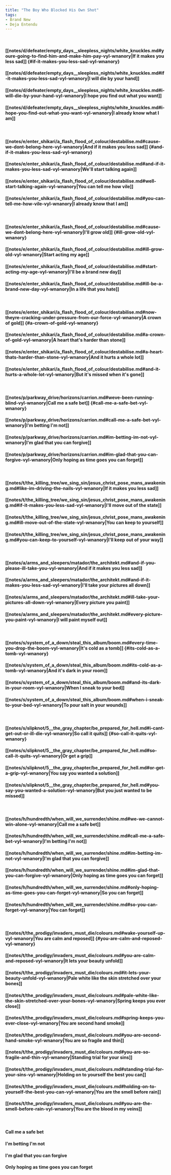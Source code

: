 ```yaml
---
title: "The Boy Who Blocked His Own Shot"
tags:
- Brand New
- Deja Entendu
---
```

&nbsp;
#### [[notes/d/defeater/empty_days__sleepless_nights/white_knuckles.md#youre-going-to-find-him-and-make-him-pay-vyl-wnanory|If it makes you less sad]] {#if-it-makes-you-less-sad-vyl-wnanory}
#### [[notes/d/defeater/empty_days__sleepless_nights/white_knuckles.md#if-it-makes-you-less-sad-vyl-wnanory|I will die by your hand]]
#### [[notes/d/defeater/empty_days__sleepless_nights/white_knuckles.md#i-will-die-by-your-hand-vyl-wnanory|I hope you find out what you want]]
#### [[notes/d/defeater/empty_days__sleepless_nights/white_knuckles.md#i-hope-you-find-out-what-you-want-vyl-wnanory|I already know what I am]]
&nbsp;
#### [[notes/e/enter_shikari/a_flash_flood_of_colour/destabilise.md#cause-we-dont-belong-here-vyl-wnanory|And if it makes you less sad]] {#and-if-it-makes-you-less-sad-vyl-wnanory}
#### [[notes/e/enter_shikari/a_flash_flood_of_colour/destabilise.md#and-if-it-makes-you-less-sad-vyl-wnanory|We'll start talking again]]
#### [[notes/e/enter_shikari/a_flash_flood_of_colour/destabilise.md#well-start-talking-again-vyl-wnanory|You can tell me how vile]]
#### [[notes/e/enter_shikari/a_flash_flood_of_colour/destabilise.md#you-can-tell-me-how-vile-vyl-wnanory|I already know that I am]]
&nbsp;
#### [[notes/e/enter_shikari/a_flash_flood_of_colour/destabilise.md#cause-we-dont-belong-here-vyl-wnanory|I'll grow old]] {#ill-grow-old-vyl-wnanory}
#### [[notes/e/enter_shikari/a_flash_flood_of_colour/destabilise.md#ill-grow-old-vyl-wnanory|Start acting my age]]
#### [[notes/e/enter_shikari/a_flash_flood_of_colour/destabilise.md#start-acting-my-age-vyl-wnanory|I'll be a brand new day]]
#### [[notes/e/enter_shikari/a_flash_flood_of_colour/destabilise.md#ill-be-a-brand-new-day-vyl-wnanory|In a life that you hate]]
&nbsp;
#### [[notes/e/enter_shikari/a_flash_flood_of_colour/destabilise.md#now-theyre-cracking-under-pressure-from-our-force-vyl-wnanory|A crown of gold]] {#a-crown-of-gold-vyl-wnanory}
#### [[notes/e/enter_shikari/a_flash_flood_of_colour/destabilise.md#a-crown-of-gold-vyl-wnanory|A heart that's harder than stone]]
#### [[notes/e/enter_shikari/a_flash_flood_of_colour/destabilise.md#a-heart-thats-harder-than-stone-vyl-wnanory|And it hurts a whole lot]]
#### [[notes/e/enter_shikari/a_flash_flood_of_colour/destabilise.md#and-it-hurts-a-whole-lot-vyl-wnanory|But it's missed when it's gone]]
&nbsp;
#### [[notes/p/parkway_drive/horizons/carrion.md#weve-been-running-blind-vyl-wnanory|Call me a safe bet]] {#call-me-a-safe-bet-vyl-wnanory}
#### [[notes/p/parkway_drive/horizons/carrion.md#call-me-a-safe-bet-vyl-wnanory|I'm betting I'm not]]
#### [[notes/p/parkway_drive/horizons/carrion.md#im-betting-im-not-vyl-wnanory|I'm glad that you can forgive]]
#### [[notes/p/parkway_drive/horizons/carrion.md#im-glad-that-you-can-forgive-vyl-wnanory|Only hoping as time goes you can forget]]
&nbsp;
#### [[notes/t/the_killing_tree/we_sing_sin/jesus_christ_pose_mans_awakening.md#like-im-driving-the-nails-vyl-wnanory|If it makes you less sad]]
#### [[notes/t/the_killing_tree/we_sing_sin/jesus_christ_pose_mans_awakening.md#if-it-makes-you-less-sad-vyl-wnanory|I'll move out of the state]]
#### [[notes/t/the_killing_tree/we_sing_sin/jesus_christ_pose_mans_awakening.md#ill-move-out-of-the-state-vyl-wnanory|You can keep to yourself]]
#### [[notes/t/the_killing_tree/we_sing_sin/jesus_christ_pose_mans_awakening.md#you-can-keep-to-yourself-vyl-wnanory|I'll keep out of your way]]
&nbsp;
#### [[notes/a/arms_and_sleepers/matador/the_architekt.md#and-if-you-please-ill-take-you-vyl-wnanory|And if it makes you less sad]]
#### [[notes/a/arms_and_sleepers/matador/the_architekt.md#and-if-it-makes-you-less-sad-vyl-wnanory|I'll take your pictures all down]]
#### [[notes/a/arms_and_sleepers/matador/the_architekt.md#ill-take-your-pictures-all-down-vyl-wnanory|Every picture you paint]]
#### [[notes/a/arms_and_sleepers/matador/the_architekt.md#every-picture-you-paint-vyl-wnanory|I will paint myself out]]
&nbsp;
#### [[notes/s/system_of_a_down/steal_this_album/boom.md#every-time-you-drop-the-boom-vyl-wnanory|It's cold as a tomb]] {#its-cold-as-a-tomb-vyl-wnanory}
#### [[notes/s/system_of_a_down/steal_this_album/boom.md#its-cold-as-a-tomb-vyl-wnanory|And it's dark in your room]]
#### [[notes/s/system_of_a_down/steal_this_album/boom.md#and-its-dark-in-your-room-vyl-wnanory|When I sneak to your bed]]
#### [[notes/s/system_of_a_down/steal_this_album/boom.md#when-i-sneak-to-your-bed-vyl-wnanory|To pour salt in your wounds]]
&nbsp;
#### [[notes/s/slipknot/5__the_gray_chapter/be_prepared_for_hell.md#i-cant-get-out-or-ill-die-vyl-wnanory|So call it quits]] {#so-call-it-quits-vyl-wnanory}
#### [[notes/s/slipknot/5__the_gray_chapter/be_prepared_for_hell.md#so-call-it-quits-vyl-wnanory|Or get a grip]]
#### [[notes/s/slipknot/5__the_gray_chapter/be_prepared_for_hell.md#or-get-a-grip-vyl-wnanory|You say you wanted a solution]]
#### [[notes/s/slipknot/5__the_gray_chapter/be_prepared_for_hell.md#you-say-you-wanted-a-solution-vyl-wnanory|But you just wanted to be missed]]
&nbsp;
#### [[notes/h/hundredth/when_will_we_surrender/shine.md#we-we-cannot-win-alone-vyl-wnanory|Call me a safe bet]]
#### [[notes/h/hundredth/when_will_we_surrender/shine.md#call-me-a-safe-bet-vyl-wnanory|I'm betting I'm not]]
#### [[notes/h/hundredth/when_will_we_surrender/shine.md#im-betting-im-not-vyl-wnanory|I'm glad that you can forgive]]
#### [[notes/h/hundredth/when_will_we_surrender/shine.md#im-glad-that-you-can-forgive-vyl-wnanory|Only hoping as time goes you can forget]]
#### [[notes/h/hundredth/when_will_we_surrender/shine.md#only-hoping-as-time-goes-you-can-forget-vyl-wnanory|So you can forget]]
#### [[notes/h/hundredth/when_will_we_surrender/shine.md#so-you-can-forget-vyl-wnanory|You can forget]]
&nbsp;
#### [[notes/t/the_prodigy/invaders_must_die/colours.md#wake-yourself-up-vyl-wnanory|You are calm and reposed]] {#you-are-calm-and-reposed-vyl-wnanory}
#### [[notes/t/the_prodigy/invaders_must_die/colours.md#you-are-calm-and-reposed-vyl-wnanory|It lets your beauty unfold]]
#### [[notes/t/the_prodigy/invaders_must_die/colours.md#it-lets-your-beauty-unfold-vyl-wnanory|Pale white like the skin stretched over your bones]]
#### [[notes/t/the_prodigy/invaders_must_die/colours.md#pale-white-like-the-skin-stretched-over-your-bones-vyl-wnanory|Spring keeps you ever close]]
#### [[notes/t/the_prodigy/invaders_must_die/colours.md#spring-keeps-you-ever-close-vyl-wnanory|You are second hand smoke]]
#### [[notes/t/the_prodigy/invaders_must_die/colours.md#you-are-second-hand-smoke-vyl-wnanory|You are so fragile and thin]]
#### [[notes/t/the_prodigy/invaders_must_die/colours.md#you-are-so-fragile-and-thin-vyl-wnanory|Standing trial for your sins]]
#### [[notes/t/the_prodigy/invaders_must_die/colours.md#standing-trial-for-your-sins-vyl-wnanory|Holding on to yourself the best you can]]
#### [[notes/t/the_prodigy/invaders_must_die/colours.md#holding-on-to-yourself-the-best-you-can-vyl-wnanory|You are the smell before rain]]
#### [[notes/t/the_prodigy/invaders_must_die/colours.md#you-are-the-smell-before-rain-vyl-wnanory|You are the blood in my veins]]
&nbsp;
#### Call me a safe bet
#### I'm betting I'm not
#### I'm glad that you can forgive
#### Only hoping as time goes you can forget

